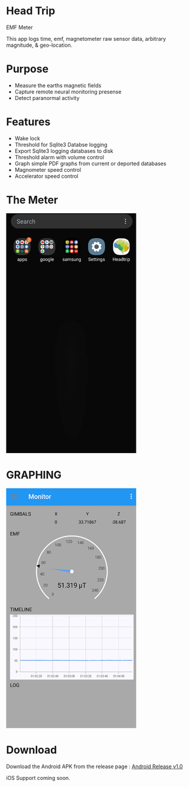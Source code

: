 # Head Trip
EMF Meter 

This app logs time, emf, magnetometer raw sensor data, arbitrary magnitude, & geo-location.

# Purpose
 + Measure the earths magnetic fields 
 + Capture remote neural monitoring presense
 + Detect paranormal activity 

# Features 
 + Wake lock
 + Threshold for Sqlite3 Databse logging
 + Export Sqlite3 logging databases to disk
 + Threshold alarm with volume control
 + Graph simple PDF graphs from current or deported databases
 + Magnometer speed control
 + Accelerator speed control

# The Meter

![Screenshot](meter.gif)

# GRAPHING

![Screenshot](graph.gif)

# Download
Download the Android APK from the release page : [Android Release v1.0](https://github.com/michaelrinderle/Headtrip/releases/download/v1.0/net.sofdigital.headtrip-v1.0.apk)

iOS Support coming soon.
